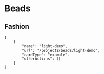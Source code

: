 # Beads

## Fashion

```codecard
[
    {
        "name": "light-demo",
        "url": "/projects/beads/light-demo",
        "cardType": "example",
        "otherActions": []
    }
]
```

